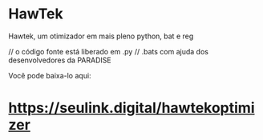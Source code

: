 # HawTek
Hawtek, um otimizador em mais pleno python, bat e reg

// o código fonte está liberado em .py
// .bats com ajuda dos desenvolvedores da PARADISE

Você pode baixa-lo aqui:
# https://seulink.digital/hawtekoptimizer
